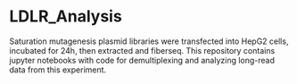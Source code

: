 # LDLR_Analysis
Saturation mutagenesis plasmid libraries were transfected into HepG2 cells, incubated for 24h, then extracted and fiberseq. This repository contains jupyter notebooks with code for demultiplexing and analyzing long-read data from this experiment.
